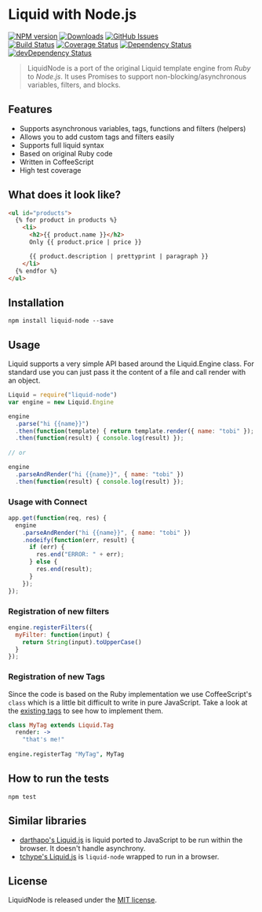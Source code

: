 # Liquid with Node.js

[![NPM version](https://img.shields.io/npm/v/liquid-node.svg?style=flat)](https://www.npmjs.org/package/liquid-node)
[![Downloads](http://img.shields.io/npm/dm/liquid-node.svg?style=flat)](https://www.npmjs.org/package/liquid-node)
[![GitHub Issues](http://img.shields.io/github/issues/sirlantis/liquid-node.svg?style=flat)](https://github.com/sirlantis/liquid-node/issues)
<br>
[![Build Status](https://img.shields.io/travis/sirlantis/liquid-node.svg?style=flat)](https://travis-ci.org/sirlantis/liquid-node)
[![Coverage Status](https://img.shields.io/coveralls/sirlantis/liquid-node.svg?style=flat)](https://coveralls.io/r/sirlantis/liquid-node?branch=master)
[![Dependency Status](http://img.shields.io/david/sirlantis/liquid-node.svg?style=flat)](https://david-dm.org/sirlantis/liquid-node)
[![devDependency Status](http://img.shields.io/david/dev/sirlantis/liquid-node.svg?style=flat)](https://david-dm.org/sirlantis/liquid-node#info=devDependencies)

> LiquidNode is a port of the original Liquid template engine from *Ruby* to *Node.js*.
> It uses Promises to support non-blocking/asynchronous variables, filters, and blocks.

## Features

- Supports asynchronous variables, tags, functions and filters (helpers)
- Allows you to add custom tags and filters easily
- Supports full liquid syntax
- Based on original Ruby code
- Written in CoffeeScript
- High test coverage

## What does it look like?

```html
<ul id="products">
  {% for product in products %}
    <li>
      <h2>{{ product.name }}</h2>
      Only {{ product.price | price }}

      {{ product.description | prettyprint | paragraph }}
    </li>
  {% endfor %}
</ul>
```

## Installation

```
npm install liquid-node --save
```

## Usage

Liquid supports a very simple API based around the Liquid.Engine class.
For standard use you can just pass it the content of a file and call render with an object.

```javascript
Liquid = require("liquid-node")
var engine = new Liquid.Engine

engine
  .parse("hi {{name}}")
  .then(function(template) { return template.render({ name: "tobi" }); })
  .then(function(result) { console.log(result) });
  
// or

engine
  .parseAndRender("hi {{name}}", { name: "tobi" })
  .then(function(result) { console.log(result) });
```

### Usage with Connect

```javascript
app.get(function(req, res) {
  engine
    .parseAndRender("hi {{name}}", { name: "tobi" })
    .nodeify(function(err, result) {
      if (err) {
        res.end("ERROR: " + err);
      } else {
        res.end(result);
      }
    });
});
```

### Registration of new filters

```javascript
engine.registerFilters({
  myFilter: function(input) {
    return String(input).toUpperCase()
  }
});
```

### Registration of new Tags

Since the code is based on the Ruby implementation we use CoffeeScript's `class`
which is a little bit difficult to write in pure JavaScript.
Take a look at the [existing tags](https://github.com/sirlantis/liquid-node/tree/master/src/liquid/tags)
to see how to implement them.

```coffeescript
class MyTag extends Liquid.Tag
  render: ->
    "that's me!"
    
engine.registerTag "MyTag", MyTag
```

## How to run the tests

```
npm test
```

## Similar libraries

* [darthapo's Liquid.js](https://github.com/darthapo/liquid.js) is liquid ported to JavaScript to be run within the browser. It doesn't handle asynchrony.
* [tchype's Liquid.js](https://github.com/tchype/liquid.js) is `liquid-node` wrapped to run in a browser.

## License

LiquidNode is released under the [MIT license](http://www.opensource.org/licenses/MIT).
